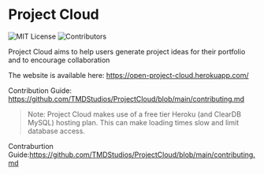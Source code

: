 # Project Cloud

![MIT License](https://img.shields.io/badge/license-MIT-brightgreen) ![Contributors](https://img.shields.io/github/contributors/TMDStudios/ProjectCloud)

Project Cloud aims to help users generate project ideas for their portfolio and to encourage collaboration

The website is available here: https://open-project-cloud.herokuapp.com/

Contribution Guide: https://github.com/TMDStudios/ProjectCloud/blob/main/contributing.md

> Note: Project Cloud makes use of a free tier Heroku (and ClearDB MySQL) hosting plan. This can make loading times slow and limit database access.

Contraburtion Guide:https://github.com/TMDStudios/ProjectCloud/blob/main/contributing.md
